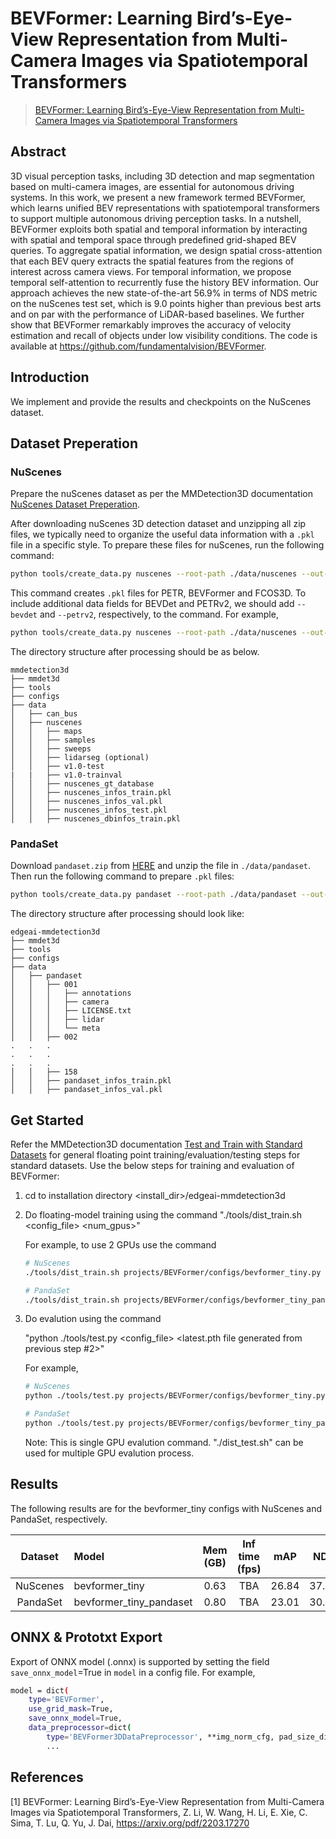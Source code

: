 # BEVFormer: Learning Bird’s-Eye-View Representation from Multi-Camera Images via Spatiotemporal Transformers

> [BEVFormer: Learning Bird’s-Eye-View Representation from Multi-Camera Images via Spatiotemporal Transformers](https://arxiv.org/pdf/2203.17270)

<!-- [ALGORITHM] -->

## Abstract

3D visual perception tasks, including 3D detection and map segmentation based on multi-camera images, are essential for autonomous driving systems. In this work, we present a new framework termed BEVFormer, which learns unified BEV representations with spatiotemporal transformers to support multiple autonomous driving perception tasks. In a nutshell, BEVFormer exploits both spatial and temporal information by interacting with spatial and temporal space through predefined
grid-shaped BEV queries. To aggregate spatial information, we design spatial cross-attention that each BEV query extracts the spatial features from the regions of interest across camera views. For temporal information, we propose temporal self-attention to recurrently fuse the history BEV information. Our approach achieves the new state-of-the-art 56.9% in terms of NDS metric on the nuScenes test set, which is 9.0 points higher than previous best arts and on par with the performance of LiDAR-based baselines. We further show that BEVFormer remarkably improves
the accuracy of velocity estimation and recall of objects under low visibility conditions. The code is available at https://github.com/fundamentalvision/BEVFormer.

## Introduction

We implement and provide the results and checkpoints on the NuScenes dataset. <!-- The result can be found in [Object Detection Zoo](../../docs/det3d_modelzoo.md) -->

## Dataset Preperation

### NuScenes

Prepare the nuScenes dataset as per the MMDetection3D documentation [NuScenes Dataset Preperation](../../docs/en/advanced_guides/datasets/nuscenes.md). 

After downloading nuScenes 3D detection dataset and unzipping all zip files, we typically need to organize the useful data information with a `.pkl` file in a specific style.
To prepare these files for nuScenes, run the following command:

```bash
python tools/create_data.py nuscenes --root-path ./data/nuscenes --out-dir ./data/nuscenes --extra-tag nuscenes --canbus ./data
```

This command creates `.pkl` files for PETR, BEVFormer and FCOS3D. To include additional data fields for BEVDet and PETRv2, we should add `--bevdet` and `--petrv2`, respectively, to the command. For example,

```bash
python tools/create_data.py nuscenes --root-path ./data/nuscenes --out-dir ./data/nuscenes --extra-tag nuscenes --canbus ./data --bevdet --petrv2
```

The directory structure after processing should be as below.

```
mmdetection3d
├── mmdet3d
├── tools
├── configs
├── data
│   ├── can_bus
│   ├── nuscenes
│   │   ├── maps
│   │   ├── samples
│   │   ├── sweeps
│   │   ├── lidarseg (optional)
│   │   ├── v1.0-test
|   |   ├── v1.0-trainval
│   │   ├── nuscenes_gt_database
│   │   ├── nuscenes_infos_train.pkl
│   │   ├── nuscenes_infos_val.pkl
│   │   ├── nuscenes_infos_test.pkl
│   │   ├── nuscenes_dbinfos_train.pkl
```

### PandaSet 

Download `pandaset.zip` from [HERE](https://huggingface.co/datasets/georghess/pandaset/tree/main) and unzip the file in `./data/pandaset`. Then run the following command to prepare `.pkl` files:

```bash
python tools/create_data.py pandaset --root-path ./data/pandaset --out-dir ./data/pandaset --extra-tag pandaset
```

The directory structure after processing should look like:

```
edgeai-mmdetection3d
├── mmdet3d
├── tools
├── configs
├── data
│   ├── pandaset
│   │   ├── 001
│   │   │   ├── annotations
│   │   │   ├── camera
│   │   │   ├── LICENSE.txt
│   │   │   ├── lidar
│   │   │   └── meta
│   │   ├── 002 
.   .   .
.   .   .
.   .   .
│   │   ├── 158
│   │   ├── pandaset_infos_train.pkl
│   │   ├── pandaset_infos_val.pkl
```

## Get Started

Refer the MMDetection3D documentation [Test and Train with Standard Datasets](../../docs/en/user_guides/train_test.md) for general floating point training/evaluation/testing steps for standard datasets. Use the below steps for training and evaluation of BEVFormer:

1. cd to installation directory <install_dir>/edgeai-mmdetection3d

2. Do floating-model training using the command 
    "./tools/dist_train.sh <config_file> <num_gpus>"

    For example, to use 2 GPUs use the command
    ```bash
    # NuScenes
    ./tools/dist_train.sh projects/BEVFormer/configs/bevformer_tiny.py 2

    # PandaSet
    ./tools/dist_train.sh projects/BEVFormer/configs/bevformer_tiny_pandaset.py 2
    ```

3.  Do evalution using the command 

    "python ./tools/test.py <config_file> <latest.pth file generated from previous step #2>" 

    For example,

    ```bash
    # NuScenes
    python ./tools/test.py projects/BEVFormer/configs/bevformer_tiny.py ./work_dirs/bevformer_tiny/epoch_24.pth

    # PandaSet
    python ./tools/test.py projects/BEVFormer/configs/bevformer_tiny_pandaset.py ./work_dirs/bevformer_tiny_pandaset/epoch_24.pth
    ```
    Note: This is single GPU evalution command. "./dist_test.sh" can be used for multiple GPU evalution process.


## Results

The following results are for the bevformer_tiny configs with NuScenes and PandaSet, respectively.

|  Dataset  |                      Model                    | Mem (GB) | Inf time (fps) |  mAP   |  NDS  |
|:---------:|:--------------------------------------------- | :------: | :------------: | :---:  | :--:  |
| NuScenes  | bevformer_tiny                                |   0.63   |       TBA      | 26.84  | 37.09 | 
| PandaSet  | bevformer_tiny_pandaset                       |   0.80   |       TBA      | 23.01  | 30.05 | 

<!-- 
## 3D Object Detection Model Zoo

Complexity and Accuracy report of several trained models is available at the [3D Detection Model Zoo](../../docs/det3d_modelzoo.md) 


## Quantization
This tutorial explains more about quantization and how to do [Quantization Aware Training (QAT)](../../docs/det3d_quantization.md) of detection models.
-->

## ONNX & Prototxt Export

Export of ONNX model (.onnx) is supported by setting the field `save_onnx_model`=True in `model` in a config file. For example,

```bash
model = dict(
    type='BEVFormer',
    use_grid_mask=True,
    save_onnx_model=True,
    data_preprocessor=dict(
        type='BEVFormer3DDataPreprocessor', **img_norm_cfg, pad_size_divisor=32),
        ...
```
## References

[1] BEVFormer: Learning Bird’s-Eye-View Representation from Multi-Camera Images via Spatiotemporal Transformers, Z. Li, W. Wang, H. Li, E. Xie, C. Sima, T. Lu, Q. Yu, J. Dai, https://arxiv.org/pdf/2203.17270
